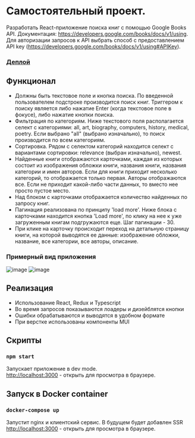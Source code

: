 # Самостоятельный проект.

Разработать React-приложение поиска книг с помощью Google Books API. Документация: https://developers.google.com/books/docs/v1/using.
Для авторизации запросов к API выбрать способ с предоставлением API key (https://developers.google.com/books/docs/v1/using#APIKey).

### [Деплой](https://google-books-searching.netlify.app/)

## Функционал

- Должны быть текстовое поле и кнопка поиска. По введенной пользователем подстроке производится поиск книг. Триггером к поиску является либо нажатие Enter (когда текстовое поле в фокусе), либо нажатие кнопки поиска.
- Фильтрация по категориям. Ниже текстового поля располагается селект с категориями: all, art, biography, computers, history, medical, poetry. Если выбрано "all" (выбрано изначально), то поиск производится по всем категориям.
- Сортировка. Рядом с селектом категорий находится селект с вариантами сортировки: relevance (выбран изначально), newest.
- Найденные книги отображаются карточками, каждая из которых состоит из изображения обложки книги, названия книги, названия категории и имен авторов. Если для книги приходит несколько категорий, то отображается только первая. Авторы отображаются все. Если не приходит какой-либо части данных, то вместо нее просто пустое место.
- Над блоком с карточками отображается количество найденных по запросу книг.
- Пагинация реализована по принципу 'load more'. Ниже блока с карточками находится кнопка 'Load more', по клику на нее к уже загруженным книгам подгружаются еще. Шаг пагинации - 30.
- При клике на карточку происходит переход на детальную страницу книги, на которой выводятся ее данные: изображение обложки, название, все категории, все авторы, описание.

### Примерный вид приложения

![image](https://user-images.githubusercontent.com/70837634/177598778-67572cda-2c5f-445c-a611-a5ba19931552.png)
![image](https://user-images.githubusercontent.com/70837634/177598809-6a79d1d0-6777-4b0e-a49b-61a33a0625d0.png)

## Реализация

- Использование React, Redux и Typescript
- Во время запросов показываются лоадеры и дизейблятся кнопки
- Ошибки обрабатываются и выводятся в удобном формате
- При верстке использованы компоненты MUI

## Скрипты

### `npm start`

Запускает приложение в dev mode.\
[http://localhost:3000](http://localhost:3000) - открыть для просмотра в браузере.

## Запуск в Docker container

### `docker-compose up`

Запустит nginx и клиентский сервис. В будущем будет добавлен SSR\
[http://localhost:3000](http://localhost:3000) - открыть для просмотра в браузере.
